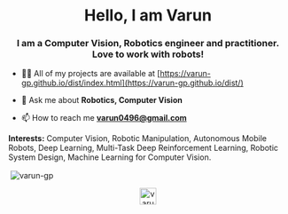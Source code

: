 <h1 align="center">Hello, I am Varun</h1>
<h3 align="center">I am a Computer Vision, Robotics engineer and practitioner. Love to work with robots!</h3>

- 👨‍💻 All of my projects are available at [https://varun-gp.github.io/dist/index.html](https://varun-gp.github.io/dist/)

- 💬 Ask me about **Robotics, Computer Vision**

- 📫 How to reach me **varun0496@gmail.com**

**Interests:** Computer Vision, Robotic Manipulation, Autonomous Mobile Robots, Deep Learning, Multi-Task Deep Reinforcement Learning, Robotic System Design, Machine Learning for Computer Vision.

<p>&nbsp;<img align="center" src="https://github-readme-stats.vercel.app/api?username=varun-gp&show_icons=true" alt="varun-gp" /></p>

<p align="center">
<a href="https://linkedin.com/in/varun-ganjigunte-prakash" target="blank"><img align="center" src="https://cdn.jsdelivr.net/npm/simple-icons@3.0.1/icons/linkedin.svg" alt="varun-ganjigunte-prakash" height="30" width="30" /></a>
</p>
